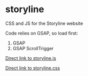 # storyline
CSS and JS for the Storyline website

Code relies on GSAP, so load first:
1. GSAP
2. GSAP ScrollTrigger

[Direct link to storyline.js](https://cdn.jsdelivr.net/gh/royeyal/storyline@main/storyline.js)

[Direct link to storyline.css](https://cdn.jsdelivr.net/gh/royeyal/storyline@main/storyline.css)
